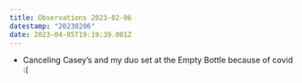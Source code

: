 ```yaml
---
title: Observations 2023-02-06
datestamp: "20230206"
date: 2023-04-05T19:19:39.001Z
---
```

- Canceling Casey’s and my duo set at the Empty Bottle because of covid :(